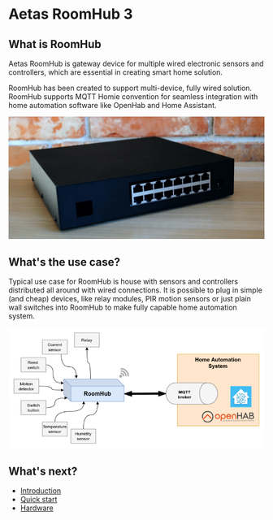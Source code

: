 # Aetas RoomHub 3

## What is RoomHub
Aetas RoomHub is gateway device for multiple wired electronic sensors and controllers, which are essential in creating smart home solution.

RoomHub has been created to support multi-device, fully wired solution. RoomHub supports MQTT Homie convention for seamless integration with home automation software like OpenHab and Home Assistant.

![RoomHub 3](user-guide/images/box-photo1.jpg)

## What's the use case?

Typical use case for RoomHub is house with sensors and controllers distributed all around with wired connections. It is possible to plug in simple (and cheap) devices, like relay modules, PIR motion sensors or just plain wall switches into RoomHub to make fully capable home automation system.

![RoomHub as MQTT Gateway](user-guide/images/mqtt-gateway.png)


## What's next?

- [Introduction](user-guide/introduction.md)
- [Quick start](user-guide/quick-start.md)
- [Hardware](hardware/board-layout.md)

